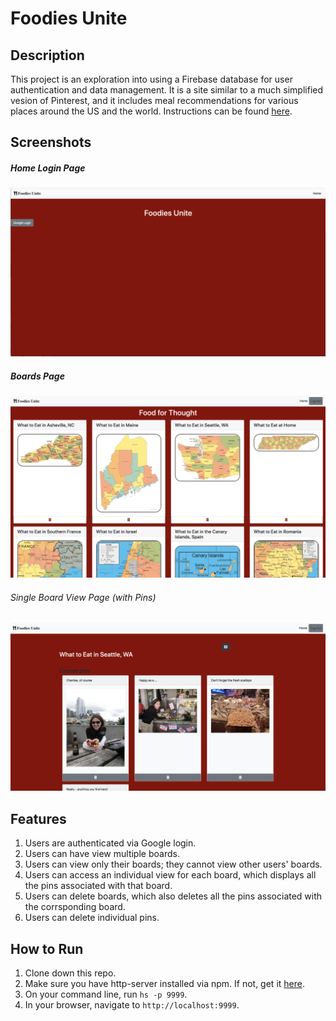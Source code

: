 # Foodies Unite 

## Description
This project is an exploration into using a Firebase database for user authentication and data management. It is a site similar to a much simplified vesion of Pinterest, and it includes meal recommendations for various places around the US and the world. Instructions can be found [here](https://github.com/nss-nightclass-projects/exercise-vault/blob/master/FIREBASE_pinterest.md).

## Screenshots
##### Home Login Page
![Login Page](src/images/login.png)

##### Boards Page
![Home Page](src/images/home.png)

###### Single Board View Page (with Pins)
![Single View](src/images/single_view_seattle.png)


## Features
1. Users are authenticated via Google login. 
1. Users can have view multiple boards. 
1. Users can view only their boards; they cannot view other users' boards.
1. Users can access an individual view for each board, which displays all the pins associated with that board. 
1. Users can delete boards, which also deletes all the pins associated with the corrsponding board. 
1. Users can delete individual pins. 

## How to Run
1. Clone down this repo.
1. Make sure you have http-server installed via npm. If not, get it [here](https://www.npmjs.com/package/http-server).
1. On your command line, run `hs -p 9999`.
1. In your browser, navigate to `http://localhost:9999`.
